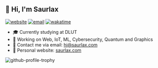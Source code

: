 ## 👋 Hi, I'm Saurlax

[![website](https://img.shields.io/badge/website-saurlax.com-blue)](https://saurlax.com)
[![email](https://img.shields.io/badge/email-hi@saurlax.com-blue)](mailto://hi@saurlax.com)
[![wakatime](https://wakatime.com/badge/user/c6e6f908-76cb-40f3-a1d8-40f7a71d0480.svg)](https://wakatime.com/@saurlax)
<!-- [![bilibili](https://img.shields.io/badge/bilibili-@saurlax-blue?logo=bilibili&logoColor=white)](https://space.bilibili.com/251608296) -->

- 🎓 Currently studying at DLUT
- 🧪 Working on Web, IoT, ML, Cybersecurity, Quantum and Graphics
- 📧 Contact me via email: hi@saurlax.com
- 🔗 Personal website: [saurlax.com](https://saurlax.com/)

![github-profile-trophy](https://github-profile-trophy.vercel.app/?username=saurlax)
